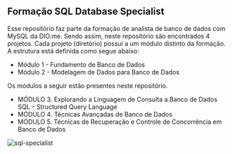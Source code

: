 ## Formação SQL Database Specialist

Esse repositório faz parte da formação de analista de banco de dados com MySQL da DIO.me. Sendo assim, neste repositório são encontrados 
4 projetos. Cada projeto (diretório) possui a um módulo distinto da formação. A estrutura está definida como segue abaixo:

- Módulo 1 - Fundamento de Banco de Dados
- Módulo 2 - Modelagem de Dados para Banco de Dados

Os módulos a seguir estão presentes neste repositório.

- MÓDULO 3. Explorando a Linguagem de Consulta a Banco de Dados SQL – Structured Query Language
- MÓDULO 4. Técnicas Avançadas de Banco de Dados
- MÓDULO 5. Técnicas de Recuperação e Controle de Concorrência em Banco de Dados

![sql-specialist](https://user-images.githubusercontent.com/104107851/221618500-75c11f01-e466-4074-805d-6ed30ce0afc1.jpg)
